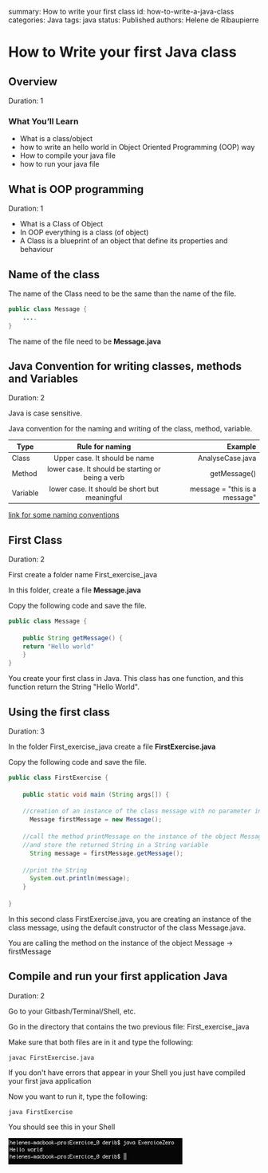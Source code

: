 summary: How to write your first class
id: how-to-write-a-java-class
categories: Java
tags: java
status: Published 
authors: Helene de Ribaupierre

# How to Write your first Java class
<!-- ------------------------ -->
## Overview 
Duration: 1

### What You’ll Learn 

- What is a class/object
- how to write an hello world in Object Oriented Programming (OOP) way
- How to compile your java file
- how to run your java file

<!-- ------------------------ -->
## What is OOP programming
Duration: 1

- What is a Class of Object
- In OOP everything is a class (of object)
- A Class is a blueprint of an object that define its properties and behaviour

<!-- ------------------------ -->
## Name of the class
The name of the Class need to be the same than the name of the file.

```java
public class Message {
    ....
}
```
The name of the file need to be <b>Message.java</b>

<!-- ----------------------- -->
## Java Convention for writing classes, methods and Variables
Duration: 2

Java is case sensitive.

Java convention for the naming and writing of the class, method, variable. 

| Type      | Rule for naming         | Example  |
| ------------- |:-------------:| -----:|
| Class     | Upper case. It should be name | AnalyseCase.java |
| Method     | lower case. It should be starting or being a verb     |   getMessage() |
| Variable | lower case. It should be short but meaningful   |    message = "this is a message" |

[link for some naming conventions](https://www.oracle.com/java/technologies/javase/codeconventions-namingconventions.html)

<!-- ----------------------- -->
## First Class
Duration: 2

First create a folder name First_exercise_java

In this folder, create a file <b>Message.java</b>

Copy the following code and save the file. 

```java
public class Message {

	public String getMessage() {
	return "Hello world"
	}
}
```
You create your first class in Java. This class has one function, and this function return the String "Hello World".

<!-- ------------------------ -->
## Using the first class
Duration: 3

In the folder First_exercise_java create a file <b>FirstExercise.java</b>

Copy the following code and save the file. 

```java
public class FirstExercise {

	public static void main (String args[]) {
	
	//creation of an instance of the class message with no parameter in the signature of the constructor
      Message firstMessage = new Message();
      
	//call the method printMessage on the instance of the object Message
	//and store the returned String in a String variable
      String message = firstMessage.getMessage();
      
	//print the String
      System.out.println(message);
    }

}
```
In this second class FirstExercise.java, you are creating an instance of the class message, using the default constructor of the class Message.java.

You are calling the method on the instance of the object Message -> firstMessage

<!-- ------------------------ -->
## Compile and run your first application Java
Duration: 2

Go to your Gitbash/Terminal/Shell, etc.

Go in the directory that contains the two previous file: First_exercise_java

Make sure that both files are in it and type the following:

```shell
javac FirstExercise.java
```
If you don't have errors that appear in your Shell you just have compiled your first java application

Now you want to run it, type the following:

```shell
java FirstExercise
```

You should see this in your Shell

![First Message screenshot](assets/firstExemple/FirstMessageScreenShot.jpg)

